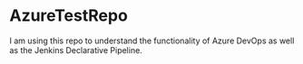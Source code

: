 # AzureTestRepo
I am using this repo to understand the functionality of Azure DevOps as well as the Jenkins Declarative Pipeline.
